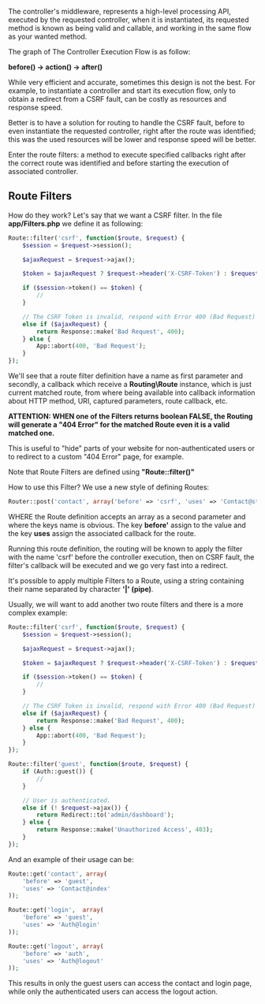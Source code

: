 The controller's middleware, represents a high-level processing API, executed by the requested controller, when it is instantiated, its requested method is known as being valid and callable, and working in the same flow as your wanted method.

The graph of The Controller Execution Flow is as follow:

**before() -> action() -> after()**

While very efficient and accurate, sometimes this design is not the best. For example, to instantiate a controller and start its execution flow, only to obtain a redirect from a CSRF fault, can be costly as resources and response speed.

Better is to have a solution for routing to handle the CSRF fault, before to even instantiate the requested controller, right after the route was identified; this was the used resources will be lower and response speed will be better.

Enter the route filters: a method to execute specified callbacks right after the correct route was identified and before starting the execution of associated controller.

## Route Filters
How do they work? Let's say that we want a CSRF filter. In the file **app/Filters.php** we define it as following:

```php
Route::filter('csrf', function($route, $request) {
    $session = $request->session();

    $ajaxRequest = $request->ajax();

    $token = $ajaxRequest ? $request->header('X-CSRF-Token') : $request->input('csrfToken');

    if ($session->token() == $token) {
        //
    }

    // The CSRF Token is invalid, respond with Error 400 (Bad Request)
    else if ($ajaxRequest) {
        return Response::make('Bad Request', 400);
    } else {
        App::abort(400, 'Bad Request');
    }
});
```

We'll see that a route filter definition have a name as first parameter and secondly, a callback which receive a **Routing\Route** instance, which is just current matched route, from where being available into callback information about HTTP method, URI, captured parameters, route callback, etc.

**ATTENTION: WHEN one of the Filters returns boolean FALSE, the Routing will generate a "404 Error" for the matched Route even it is a valid matched one.**

This is useful to "hide" parts of your website for non-authenticated users or to redirect to a custom "404 Error" page, for example.

Note that Route Filters are defined using **"Route::filter()"**

How to use this Filter? We use a new style of defining Routes:

```php
Router::post('contact', array('before' => 'csrf', 'uses' => 'Contact@store'));
```

WHERE the Route definition accepts an array as a second parameter and where the keys name is obvious. The key **before'** assign to the value and the key **uses** assign the associated callback for the route.

Running this route definition, the routing will be known to apply the filter with the name 'csrf' before the controller execution, then on CSRF fault, the filter's callback will be executed and we go very fast into a redirect.

It's possible to apply multiple Filters to a Route, using a string containing their name separated by character **'|' (pipe)**.

Usually, we will want to add another two route filters and there is a more complex example:

```php
Route::filter('csrf', function($route, $request) {
    $session = $request->session();

    $ajaxRequest = $request->ajax();

    $token = $ajaxRequest ? $request->header('X-CSRF-Token') : $request->input('csrfToken');

    if ($session->token() == $token) {
        //
    }

    // The CSRF Token is invalid, respond with Error 400 (Bad Request)
    else if ($ajaxRequest) {
        return Response::make('Bad Request', 400);
    } else {
        App::abort(400, 'Bad Request');
    }
});

Route::filter('guest', function($route, $request) {
    if (Auth::guest()) {
        //
    }

    // User is authenticated.
    else if (! $request->ajax()) {
        return Redirect::to('admin/dashboard');
    } else {
        return Response::make('Unauthorized Access', 403);
    }
});
```

And an example of their usage can be:

```php
Route::get('contact', array(
    'before' => 'guest',
    'uses' => 'Contact@index'
));

Route::get('login',  array(
    'before' => 'guest',
    'uses' => 'Auth@login'
));

Route::get('logout', array(
    'before' => 'auth',
    'uses' => 'Auth@logout'
));
```
This results in only the guest users can access the contact and login page, while only the authenticated users can access the logout action.
